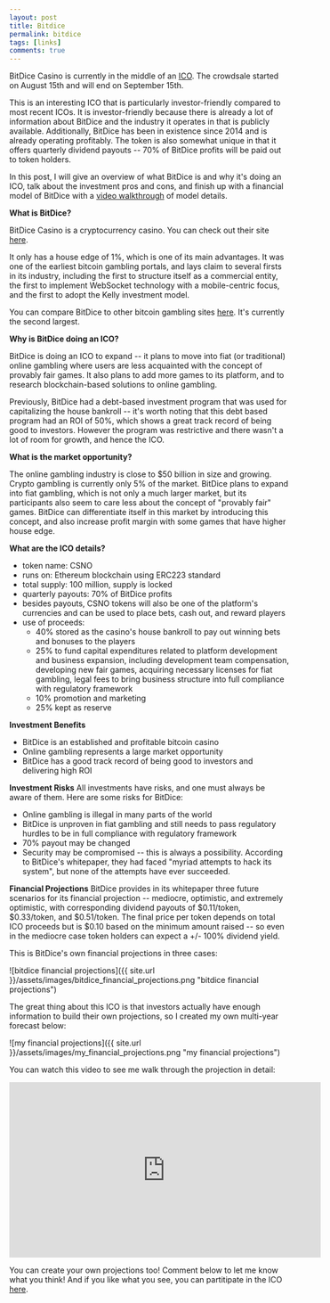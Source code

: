 ```yaml
---
layout: post
title: Bitdice
permalink: bitdice
tags: [links]
comments: true
---
```


BitDice Casino is currently in the middle of an <a href = 'https://ico.bitdice.me/'>ICO</a>. The crowdsale started on August 15th and will end on September 15th. 

This is an interesting ICO that is particularly investor-friendly compared to most recent ICOs. It is investor-friendly because there is already a lot of information about BitDice and the industry it operates in that is publicly available. Additionally, BitDice has been in existence since 2014 and is already operating profitably. The token is also somewhat unique in that it offers quarterly dividend payouts -- 70% of BitDice profits will be paid out to token holders.

In this post, I will give an overview of what BitDice is and why it's doing an ICO, talk about the investment pros and cons, and finish up with a financial model of BitDice with a <a href = 'https://youtu.be/0oVlJezAWVU'>video walkthrough</a> of model details.

<strong>What is BitDice?</strong>

BitDice Casino is a cryptocurrency casino. You can check out their site <a href = 'https://www.bitdice.me/'>here</a>.

It only has a house edge of 1%, which is one of its main advantages. It was one of the earliest bitcoin gambling portals, and lays claim to several firsts in its industry, including the first to structure itself as a commercial entity, the first to implement WebSocket technology with a mobile-centric focus, and the first to adopt the Kelly investment model. 

You can compare BitDice to other bitcoin gambling sites <a href = 'https://dicesites.com/'>here</a>. It's currently the second largest.


<strong>Why is BitDice doing an ICO?</strong>

BitDice is doing an ICO to expand -- it plans to move into fiat (or traditional) online gambling where users are less acquainted with the concept of provably fair games. It also plans to add more games to its platform, and to research blockchain-based solutions to online gambling. 

Previously, BitDice had a debt-based investment program that was used for capitalizing the house bankroll -- it's worth noting that this debt based program had an ROI of 50%, which shows a great track record of being good to investors. However the program was restrictive and there wasn't a lot of room for growth, and hence the ICO.


<strong>What is the market opportunity?</strong>

The online gambling industry is close to $50 billion in size and growing. Crypto gambling is currently only 5% of the market. BitDice plans to expand into fiat gambling, which is not only a much larger market, but its participants also seem to care less about the concept of "provably fair" games. BitDice can differentiate itself in this market by introducing this concept, and also increase profit margin with some games that have higher house edge.


<strong>What are the ICO details?</strong>
- token name: CSNO
- runs on: Ethereum blockchain using ERC223 standard
- total supply: 100 million, supply is locked
- quarterly payouts: 70% of BitDice profits
- besides payouts, CSNO tokens will also be one of the platform's currencies and can be used to place bets, cash out, and reward players
- use of proceeds:
	- 40% stored as the casino's house bankroll to pay out winning bets and bonuses to the players
	- 25% to fund capital expenditures related to platform development and business expansion, including development team compensation, developing new fair games, acquiring necessary licenses for fiat gambling, legal fees to bring business structure into full compliance with regulatory framework
	- 10% promotion and marketing 
	- 25% kept as reserve


<strong>Investment Benefits</strong>
- BitDice is an established and profitable bitcoin casino
- Online gambling represents a large market opportunity
- BitDice has a good track record of being good to investors and delivering high ROI


<strong>Investment Risks</strong>
All investments have risks, and one must always be aware of them. Here are some risks for BitDice:
- Online gambling is illegal in many parts of the world
- BitDice is unproven in fiat gambling and still needs to pass regulatory hurdles to be in full compliance with regulatory framework
- 70% payout may be changed
- Security may be compromised -- this is always a possibility. According to BitDice's whitepaper, they had faced "myriad attempts to hack its system", but none of the attempts have ever succeeded.


<strong>Financial Projections</strong>
BitDice provides in its whitepaper three future scenarios for its financial projection -- mediocre, optimistic, and extremely optimistic, with corresponding dividend payouts of $0.11/token, $0.33/token, and $0.51/token. The final price per token depends on total ICO proceeds but is $0.10 based on the minimum amount raised -- so even in the mediocre case token holders can expect a +/- 100% dividend yield. 

This is BitDice's own financial projections in three cases:

![bitdice financial projections]({{ site.url }}/assets/images/bitdice_financial_projections.png "bitdice financial projections")

The great thing about this ICO is that investors actually have enough information to build their own projections, so I created my own multi-year forecast below:

![my financial projections]({{ site.url }}/assets/images/my_financial_projections.png "my financial projections")

You can watch this video to see me walk through the projection in detail:

<iframe width="560" height="315" src="https://www.youtube.com/embed/0oVlJezAWVU" frameborder="0" allowfullscreen></iframe>

You can create your own projections too! Comment below to let me know what you think! And if you like what you see, you can partitipate in the ICO <a href = 'https://ico.bitdice.me/'>here</a>.
